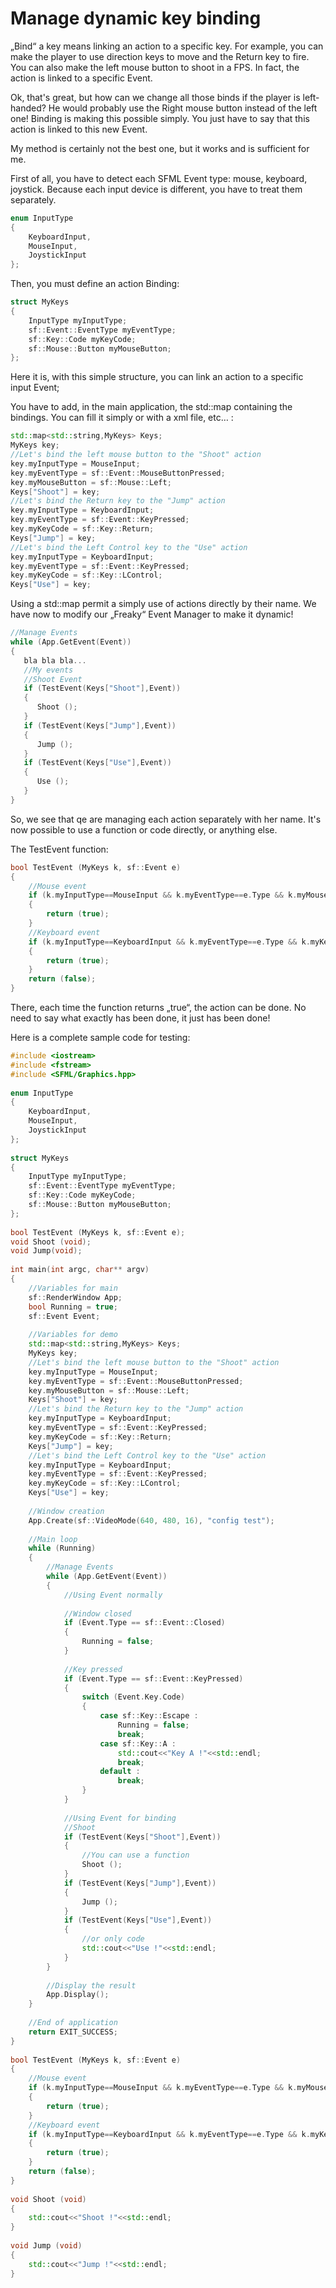 # Manage dynamic key binding

„Bind“ a key means linking an action to a specific key. For example, you can make the player to use direction keys to move and the Return key to fire. You can also make the left mouse button to shoot in a FPS. In fact, the action is linked to a specific Event.

Ok, that's great, but how can we change all those binds if the player is left-handed? He would probably use the Right mouse button instead of the left one! Binding is making this possible simply. You just have to say that this action is linked to this new Event.

My method is certainly not the best one, but it works and is sufficient for me.

First of all, you have to detect each SFML Event type: mouse, keyboard, joystick. Because each input device is different, you have to treat them separately.

```cpp
enum InputType
{
    KeyboardInput,
    MouseInput,
    JoystickInput
};
```

Then, you must define an action Binding:

```cpp
struct MyKeys
{
    InputType myInputType;
    sf::Event::EventType myEventType;
    sf::Key::Code myKeyCode;
    sf::Mouse::Button myMouseButton;
};
```

Here it is, with this simple structure, you can link an action to a specific input Event;

You have to add, in the main application, the std::map containing the bindings. You can fill it simply or with a xml file, etc… :

```cpp
std::map<std::string,MyKeys> Keys;
MyKeys key;
//Let's bind the left mouse button to the "Shoot" action
key.myInputType = MouseInput;
key.myEventType = sf::Event::MouseButtonPressed;
key.myMouseButton = sf::Mouse::Left;
Keys["Shoot"] = key;
//Let's bind the Return key to the "Jump" action
key.myInputType = KeyboardInput;
key.myEventType = sf::Event::KeyPressed;
key.myKeyCode = sf::Key::Return;
Keys["Jump"] = key;
//Let's bind the Left Control key to the "Use" action
key.myInputType = KeyboardInput;
key.myEventType = sf::Event::KeyPressed;
key.myKeyCode = sf::Key::LControl;
Keys["Use"] = key;
```

Using a std::map permit a simply use of actions directly by their name. We have now to modify our „Freaky“ Event Manager to make it dynamic!

```cpp
//Manage Events
while (App.GetEvent(Event))
{
   bla bla bla...
   //My events
   //Shoot Event
   if (TestEvent(Keys["Shoot"],Event))
   {
      Shoot ();
   }
   if (TestEvent(Keys["Jump"],Event))
   {
      Jump ();
   }
   if (TestEvent(Keys["Use"],Event))
   {
      Use ();
   }
}
```

So, we see that qe are managing each action separately with her name. It's now possible to use a function or code directly, or anything else.

The TestEvent function:

```cpp
bool TestEvent (MyKeys k, sf::Event e)
{
    //Mouse event
    if (k.myInputType==MouseInput && k.myEventType==e.Type && k.myMouseButton==e.MouseButton.Button)
    {
        return (true);
    }
    //Keyboard event
    if (k.myInputType==KeyboardInput && k.myEventType==e.Type && k.myKeyCode==e.Key.Code)
    {
        return (true);
    }
    return (false);
}
```

There, each time the function returns „true“, the action can be done. No need to say what exactly has been done, it just has been done!

Here is a complete sample code for testing: 

```cpp
#include <iostream>
#include <fstream>
#include <SFML/Graphics.hpp>
 
enum InputType
{
    KeyboardInput,
    MouseInput,
    JoystickInput
};
 
struct MyKeys
{
    InputType myInputType;
    sf::Event::EventType myEventType;
    sf::Key::Code myKeyCode;
    sf::Mouse::Button myMouseButton;
};
 
bool TestEvent (MyKeys k, sf::Event e);
void Shoot (void);
void Jump(void);
 
int main(int argc, char** argv)
{
    //Variables for main
    sf::RenderWindow App;
    bool Running = true;
    sf::Event Event;
 
    //Variables for demo
    std::map<std::string,MyKeys> Keys;
    MyKeys key;
    //Let's bind the left mouse button to the "Shoot" action
    key.myInputType = MouseInput;
    key.myEventType = sf::Event::MouseButtonPressed;
    key.myMouseButton = sf::Mouse::Left;
    Keys["Shoot"] = key;
    //Let's bind the Return key to the "Jump" action
    key.myInputType = KeyboardInput;
    key.myEventType = sf::Event::KeyPressed;
    key.myKeyCode = sf::Key::Return;
    Keys["Jump"] = key;
    //Let's bind the Left Control key to the "Use" action
    key.myInputType = KeyboardInput;
    key.myEventType = sf::Event::KeyPressed;
    key.myKeyCode = sf::Key::LControl;
    Keys["Use"] = key;
 
    //Window creation
    App.Create(sf::VideoMode(640, 480, 16), "config test");
 
    //Main loop
    while (Running)
    {
        //Manage Events
        while (App.GetEvent(Event))
        {
            //Using Event normally
 
            //Window closed
            if (Event.Type == sf::Event::Closed)
            {
                Running = false;
            }
 
            //Key pressed
            if (Event.Type == sf::Event::KeyPressed)
            {
                switch (Event.Key.Code)
                {
                    case sf::Key::Escape :
                        Running = false;
                        break;
                    case sf::Key::A :
                        std::cout<<"Key A !"<<std::endl;
                        break;
                    default :
                        break;
                }
            }
 
            //Using Event for binding
            //Shoot
            if (TestEvent(Keys["Shoot"],Event))
            {
                //You can use a function
                Shoot ();
            }
            if (TestEvent(Keys["Jump"],Event))
            {
                Jump ();
            }
            if (TestEvent(Keys["Use"],Event))
            {
                //or only code
                std::cout<<"Use !"<<std::endl;
            }
        }
 
        //Display the result
        App.Display();
    }
 
    //End of application
    return EXIT_SUCCESS;
}
 
bool TestEvent (MyKeys k, sf::Event e)
{
    //Mouse event
    if (k.myInputType==MouseInput && k.myEventType==e.Type && k.myMouseButton==e.MouseButton.Button)
    {
        return (true);
    }
    //Keyboard event
    if (k.myInputType==KeyboardInput && k.myEventType==e.Type && k.myKeyCode==e.Key.Code)
    {
        return (true);
    }
    return (false);
}
 
void Shoot (void)
{
    std::cout<<"Shoot !"<<std::endl;
}
 
void Jump (void)
{
    std::cout<<"Jump !"<<std::endl;
}
```